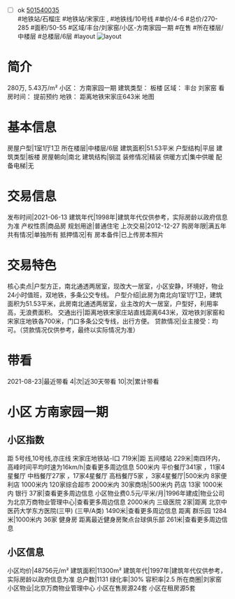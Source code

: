 - [ ] ok [501540035](https://bj.5i5j.com/ershoufang/501540035.html)  
 #地铁站/石榴庄 #地铁站/宋家庄 ,  #地铁线/10号线
#单价/4-6 #总价/270-285 #面积/50-55   #区域/丰台/刘家窑/小区-方南家园一期 #在售 #所在楼层/中楼层 #总楼层/6层 #layout 
![layout](http://image2a.5i5j.com/bdir/layout/8d88b8f2d6054c94bb42c57be9fbc59a.jpg_P5.jpg) 
# 简介 
 280万,  5.43万/m² 
小区： 方南家园一期
建筑类型： 板楼
区域： 丰台 刘家窑
看房时间： 提前预约
地铁： 距离地铁宋家庄643米 地图
# 基本信息 
 房屋户型|1室1厅1卫
所在楼层|中楼层/6层
建筑面积|51.53平米
户型结构|平层
建筑类型|板楼
房屋朝向|南北
建筑结构|钢混
装修情况|精装
供暖方式|集中供暖
配备电梯|无
# 交易信息 
 发布时间|2021-06-13
建筑年代|1998年|建筑年代仅供参考，实际房龄以政府信息为准
产权性质|商品房
规划用途|普通住宅
上次交易|2012-12-27
购房年限|满五年
共有情况|单独所有
抵押情况|有
房本备件|已上传房本照片
# 交易特色 
 核心卖点|户型方正，南北通透两居室，现改大一居室，小区安静，环境好，物业24小时值班，双地铁，多条公交专线。
户型介绍|此房为南北向1室1厅1卫，建筑面积为51.53平米，此房南北通透两居室，业主改的大一居室，户型好，利用率高，无浪费面积。
交通出行|距离地铁宋家庄站直线距离643米，双地铁刘家窑和宋家庄地铁各700米，门口多条公交专线，出行方便。
贷款情况|业主接受：均可。（贷款情况仅供参考，最终以实际情况为准）
# 带看 
 2021-08-23|最近带看	 4|次|近30天带看	 10|次|累计带看
# 小区 方南家园一期
## 小区指数 
 距 5号线,10号线,亦庄线 宋家庄地铁站-I口 719米|距 五间楼站 229米|南四环内， 高峰时间平均时速为16km/h|查看更多周边信息
500米内 平价餐厅341家 ，11家4星餐厅
中档餐厅27家 ，17家4星餐厅
高档餐厅5家 ，3家4星餐厅|500米内 8家便利店
1000米内 120家综合超市
2000米内 30家商场|500米内 药店 13家
1000米内 银行 37家|查看更多周边信息
小区物业费0.5元/平米/月|1996年建成|物业公司为北京万商物业管理中心|查看更多周边信息
2000米内 三级医院 2家|距离 北京中医药大学东方医院(三甲) (三甲/A类) 1490米|查看更多周边信息
距离 群乐园 1284米|1000米内 36家 健身房
距离最近健身房聚点台球俱乐部 261米|查看更多周边信息
## 小区信息 
 小区均价|48756元/m²
建筑面积|11300m²
建筑年代|1997年|建筑年代仅供参考，实际房龄以政府信息为准
总户数|1131
绿化率|30%
容积率|2.5
所在商圈|刘家窑
小区物业|北京万商物业管理中心
小区在售房源24套
小区在租房源5套
